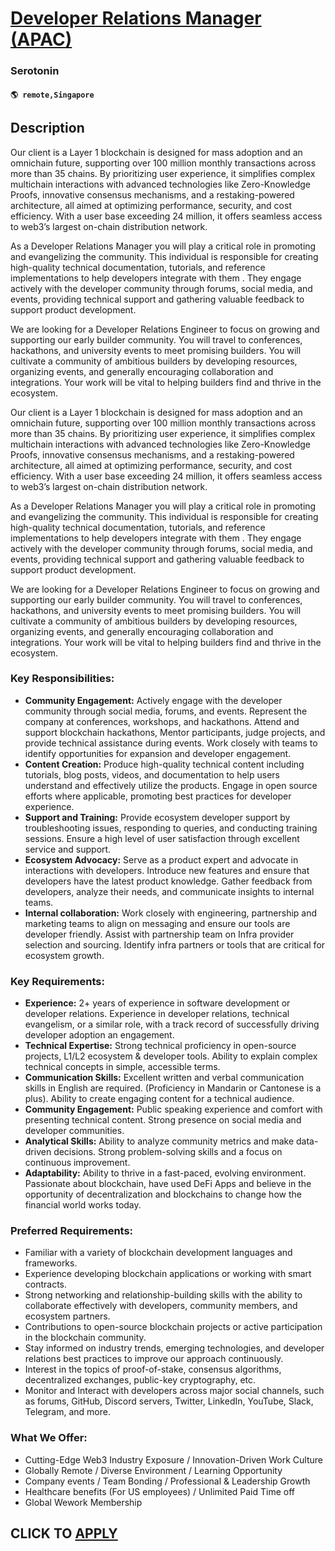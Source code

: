 # [Developer Relations Manager (APAC)](https://www.remotewlb.com/apply/developer-relations-manager-apac)  
### Serotonin  
#### `🌎 remote,Singapore`  

## Description

Our client is a Layer 1 blockchain is designed for mass adoption and an omnichain future, supporting over 100 million monthly transactions across more than 35 chains. By prioritizing user experience, it simplifies complex multichain interactions with advanced technologies like Zero-Knowledge Proofs, innovative consensus mechanisms, and a restaking-powered architecture, all aimed at optimizing performance, security, and cost efficiency. With a user base exceeding 24 million, it offers seamless access to web3’s largest on-chain distribution network.

  

As a Developer Relations Manager you will play a critical role in promoting and evangelizing the community. This individual is responsible for creating high-quality technical documentation, tutorials, and reference implementations to help developers integrate with them . They engage actively with the developer community through forums, social media, and events, providing technical support and gathering valuable feedback to support product development.

  

We are looking for a Developer Relations Engineer to focus on growing and supporting our early builder community. You will travel to conferences, hackathons, and university events to meet promising builders. You will cultivate a community of ambitious builders by developing resources, organizing events, and generally encouraging collaboration and integrations. Your work will be vital to helping builders find and thrive in the ecosystem.

  

Our client is a Layer 1 blockchain is designed for mass adoption and an omnichain future, supporting over 100 million monthly transactions across more than 35 chains. By prioritizing user experience, it simplifies complex multichain interactions with advanced technologies like Zero-Knowledge Proofs, innovative consensus mechanisms, and a restaking-powered architecture, all aimed at optimizing performance, security, and cost efficiency. With a user base exceeding 24 million, it offers seamless access to web3’s largest on-chain distribution network.

  

As a Developer Relations Manager you will play a critical role in promoting and evangelizing the community. This individual is responsible for creating high-quality technical documentation, tutorials, and reference implementations to help developers integrate with them . They engage actively with the developer community through forums, social media, and events, providing technical support and gathering valuable feedback to support product development.

  

We are looking for a Developer Relations Engineer to focus on growing and supporting our early builder community. You will travel to conferences, hackathons, and university events to meet promising builders. You will cultivate a community of ambitious builders by developing resources, organizing events, and generally encouraging collaboration and integrations. Your work will be vital to helping builders find and thrive in the ecosystem.

  

### Key Responsibilities:

*  **Community Engagement:** Actively engage with the developer community through social media, forums, and events. Represent the company at conferences, workshops, and hackathons. Attend and support blockchain hackathons, Mentor participants, judge projects, and provide technical assistance during events. Work closely with teams to identify opportunities for expansion and developer engagement.
*  **Content Creation:** Produce high-quality technical content including tutorials, blog posts, videos, and documentation to help users understand and effectively utilize the products. Engage in open source efforts where applicable, promoting best practices for developer experience.
*  **Support and Training:** Provide ecosystem developer support by troubleshooting issues, responding to queries, and conducting training sessions. Ensure a high level of user satisfaction through excellent service and support.
*  **Ecosystem Advocacy:** Serve as a product expert and advocate in interactions with developers. Introduce new features and ensure that developers have the latest product knowledge. Gather feedback from developers, analyze their needs, and communicate insights to internal teams.
*  **Internal collaboration:** Work closely with engineering, partnership and marketing teams to align on messaging and ensure our tools are developer friendly. Assist with partnership team on Infra provider selection and sourcing. Identify infra partners or tools that are critical for ecosystem growth.

  

### Key Requirements:

*  **Experience:** 2+ years of experience in software development or developer relations. Experience in developer relations, technical evangelism, or a similar role, with a track record of successfully driving developer adoption an engagement.
*  **Technical Expertise:** Strong technical proficiency in open-source projects, L1/L2 ecosystem & developer tools. Ability to explain complex technical concepts in simple, accessible terms.
*  **Communication Skills:** Excellent written and verbal communication skills in English are required. (Proficiency in Mandarin or Cantonese is a plus). Ability to create engaging content for a technical audience.
*  **Community Engagement:** Public speaking experience and comfort with presenting technical content. Strong presence on social media and developer communities.
*  **Analytical Skills:** Ability to analyze community metrics and make data-driven decisions. Strong problem-solving skills and a focus on continuous improvement.
*  **Adaptability:** Ability to thrive in a fast-paced, evolving environment. Passionate about blockchain, have used DeFi Apps and believe in the opportunity of decentralization and blockchains to change how the financial world works today.

  

### Preferred Requirements:

* Familiar with a variety of blockchain development languages and frameworks.
* Experience developing blockchain applications or working with smart contracts.
* Strong networking and relationship-building skills with the ability to collaborate effectively with developers, community members, and ecosystem partners.
* Contributions to open-source blockchain projects or active participation in the blockchain community.
* Stay informed on industry trends, emerging technologies, and developer relations best practices to improve our approach continuously.
* Interest in the topics of proof-of-stake, consensus algorithms, decentralized exchanges, public-key cryptography, etc.
* Monitor and Interact with developers across major social channels, such as forums, GitHub, Discord servers, Twitter, LinkedIn, YouTube, Slack, Telegram, and more.

  

### What We Offer:

* Cutting-Edge Web3 Industry Exposure / Innovation-Driven Work Culture
* Globally Remote / Diverse Environment / Learning Opportunity
* Company events / Team Bonding / Professional & Leadership Growth
* Healthcare benefits (For US employees) / Unlimited Paid Time off
* Global Wework Membership

  

  
## CLICK TO [APPLY](https://www.remotewlb.com/apply/developer-relations-manager-apac)


